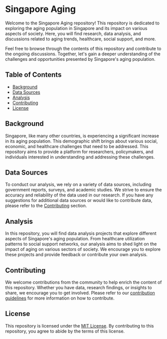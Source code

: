 # Singapore Aging

Welcome to the Singapore Aging repository! This repository is dedicated to exploring the aging population in Singapore and its impact on various aspects of society. Here, you will find research, data analysis, and discussions related to aging trends, healthcare, social support, and more.

Feel free to browse through the contents of this repository and contribute to the ongoing discussions. Together, let's gain a deeper understanding of the challenges and opportunities presented by Singapore's aging population.

## Table of Contents

- [Background](#background)
- [Data Sources](#data-sources)
- [Analysis](#analysis)
- [Contributing](#contributing)
- [License](#license)

## Background

Singapore, like many other countries, is experiencing a significant increase in its aging population. This demographic shift brings about various social, economic, and healthcare challenges that need to be addressed. This repository aims to provide a platform for researchers, policymakers, and individuals interested in understanding and addressing these challenges.

## Data Sources

To conduct our analysis, we rely on a variety of data sources, including government reports, surveys, and academic studies. We strive to ensure the accuracy and reliability of the data used in our research. If you have any suggestions for additional data sources or would like to contribute data, please refer to the [Contributing](#contributing) section.

## Analysis

In this repository, you will find data analysis projects that explore different aspects of Singapore's aging population. From healthcare utilization patterns to social support networks, our analysis aims to shed light on the impact of aging on various sectors of society. We encourage you to explore these projects and provide feedback or contribute your own analysis.

## Contributing

We welcome contributions from the community to help enrich the content of this repository. Whether you have data, research findings, or insights to share, we encourage you to get involved. Please refer to our [contribution guidelines](CONTRIBUTING.md) for more information on how to contribute.

## License

This repository is licensed under the [MIT License](LICENSE). By contributing to this repository, you agree to abide by the terms of this license.
